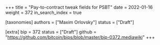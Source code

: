 +++
title = "Pay-to-contract tweak fields for PSBT"
date = 2022-01-16
weight = 372
in_search_index = true

[taxonomies]
authors = ["Maxim Orlovsky"]
status = ["Draft"]

[extra]
bip = 372
status = ["Draft"]
github = "https://github.com/bitcoin/bips/blob/master/bip-0372.mediawiki"
+++

